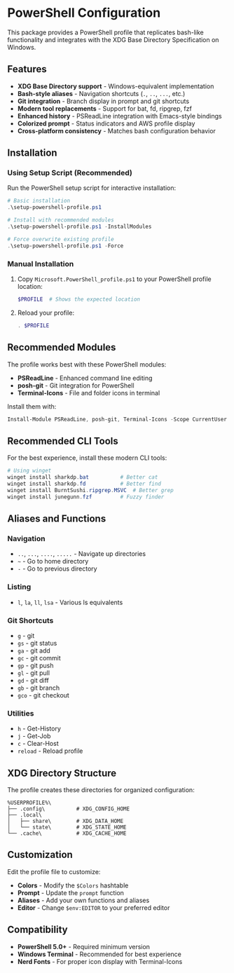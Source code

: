 # PowerShell Configuration

This package provides a PowerShell profile that replicates bash-like functionality and integrates with the XDG Base Directory Specification on Windows.

## Features

- **XDG Base Directory support** - Windows-equivalent implementation
- **Bash-style aliases** - Navigation shortcuts (`.`, `..`, `...`, etc.)
- **Git integration** - Branch display in prompt and git shortcuts
- **Modern tool replacements** - Support for bat, fd, ripgrep, fzf
- **Enhanced history** - PSReadLine integration with Emacs-style bindings
- **Colorized prompt** - Status indicators and AWS profile display
- **Cross-platform consistency** - Matches bash configuration behavior

## Installation

### Using Setup Script (Recommended)

Run the PowerShell setup script for interactive installation:

```powershell
# Basic installation
.\setup-powershell-profile.ps1

# Install with recommended modules
.\setup-powershell-profile.ps1 -InstallModules

# Force overwrite existing profile
.\setup-powershell-profile.ps1 -Force
```

### Manual Installation

1. Copy `Microsoft.PowerShell_profile.ps1` to your PowerShell profile location:
   ```powershell
   $PROFILE  # Shows the expected location
   ```

2. Reload your profile:
   ```powershell
   . $PROFILE
   ```

## Recommended Modules

The profile works best with these PowerShell modules:

- **PSReadLine** - Enhanced command line editing
- **posh-git** - Git integration for PowerShell
- **Terminal-Icons** - File and folder icons in terminal

Install them with:
```powershell
Install-Module PSReadLine, posh-git, Terminal-Icons -Scope CurrentUser
```

## Recommended CLI Tools

For the best experience, install these modern CLI tools:

```powershell
# Using winget
winget install sharkdp.bat          # Better cat
winget install sharkdp.fd           # Better find
winget install BurntSushi.ripgrep.MSVC  # Better grep
winget install junegunn.fzf         # Fuzzy finder
```

## Aliases and Functions

### Navigation
- `..`, `...`, `....`, `.....` - Navigate up directories
- `~` - Go to home directory
- `-` - Go to previous directory

### Listing
- `l`, `la`, `ll`, `lsa` - Various ls equivalents

### Git Shortcuts
- `g` - git
- `gs` - git status
- `ga` - git add
- `gc` - git commit
- `gp` - git push
- `gl` - git pull
- `gd` - git diff
- `gb` - git branch
- `gco` - git checkout

### Utilities
- `h` - Get-History
- `j` - Get-Job
- `c` - Clear-Host
- `reload` - Reload profile

## XDG Directory Structure

The profile creates these directories for organized configuration:

```
%USERPROFILE%\
├── .config\          # XDG_CONFIG_HOME
├── .local\
│   ├── share\        # XDG_DATA_HOME
│   └── state\        # XDG_STATE_HOME
└── .cache\           # XDG_CACHE_HOME
```

## Customization

Edit the profile file to customize:

- **Colors** - Modify the `$Colors` hashtable
- **Prompt** - Update the `prompt` function
- **Aliases** - Add your own functions and aliases
- **Editor** - Change `$env:EDITOR` to your preferred editor

## Compatibility

- **PowerShell 5.0+** - Required minimum version
- **Windows Terminal** - Recommended for best experience
- **Nerd Fonts** - For proper icon display with Terminal-Icons
